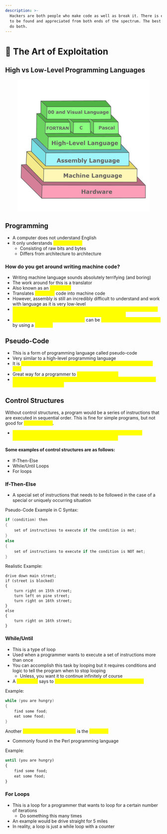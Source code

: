 ```yaml
---
description: >-
  Hackers are both people who make code as well as break it. There is elegance
  to be found and appreciated from both ends of the spectrum. The best hackers
  do both.
---
```


# 🎨 The Art of Exploitation

## High vs Low-Level Programming Languages

<figure><img src=".gitbook/assets/image (3) (5) (1).png" alt=""><figcaption></figcaption></figure>

## Programming

* A computer does not understand English
* It only understands <mark style="color:yellow;">machine code</mark>
  * Consisting of raw bits and bytes
  * Differs from architecture to architecture

### How do you get around writing machine code?

* Writing machine language sounds absolutely terrifying (and boring)
* The work around for this is a translator
* Also known as an <mark style="color:yellow;">assembler</mark>
* Translates <mark style="color:yellow;">assembly</mark> code into machine code
* However, assembly is still an incredibly difficult to understand and work with language as it is very low-level
* <mark style="color:yellow;">Now to get around writing assembly, you need to master a higher-level programming language as they are much more intuitive</mark>
* <mark style="color:yellow;">High-level programming languages</mark> can be <mark style="color:yellow;">translated into machine code</mark> by using a <mark style="color:yellow;">compiler</mark>

## Pseudo-Code

* This is a form of programming language called pseudo-code
* Very similar to a high-level programming language
* It is <mark style="color:yellow;">NOT understood by computers, compilers, or assemblers of any kind</mark>
* Great way for a programmer to <mark style="color:yellow;">arrange instructions</mark>
* <mark style="color:yellow;">With that said, it makes an excellent introduction to common universal programming languages!</mark>

## Control Structures

Without control structures, a program would be a series of instructions that are executed in sequential order. This is fine for simple programs, but not good for <mark style="color:yellow;">complex ones</mark>.

* <mark style="color:yellow;">Control structures change a program's execution from a simple sequential order to a more complex and useful flow</mark>

#### Some examples of control structures are as follows:

* If-Then-Else
* While/Until Loops
* For loops

### If-Then-Else

* A special set of instructions that needs to be followed in the case of a special or uniquely occurring situation

Pseudo-Code Example in C Syntax:

```c
if (condition) then
{
    set of instructinos to execute if the condition is met;
}
else
{
    set of instructions to execute if the condition is NOT met;
}
```

Realistic Example:

```
drive down main street;
if (street is blocked)
{
    turn right on 15th street;
    turn left on pine street;
    turn right on 16th street;
}
else
{
    turn right on 16th street;
}
```

### While/Until

* This is a type of loop
* Used when a programmer wants to execute a set of instructions more than once
* You can accomplish this task by looping but it requires conditions and logic to tell the program when to stop looping&#x20;
  * Unless, you want it to continue infinitely of course
* A <mark style="color:yellow;">while loop</mark> says to <mark style="color:yellow;">execute something while a condition is true</mark>

Example:

```c
while (you are hungry)
{
    find some food;
    eat some food;
}
```

Another <mark style="color:yellow;">variation of the while loop</mark> is the <mark style="color:yellow;">until loop</mark>

* Commonly found in the Perl programming language

Example:

```perl
until (you are hungry)
{
    find some food;
    eat some food;
}
```

### For Loops

* This is a loop for a programmer that wants to loop for a certain number of iterations
  * Do something this many times
* An example would be drive straight for 5 miles
* In reality, a loop is just a while loop with a counter&#x20;
